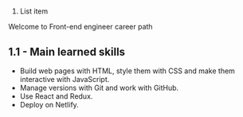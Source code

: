 # 

 1. List item

Welcome to Front-end engineer career path

## 1.1 - Main learned skills

- Build web pages with HTML, style them with CSS and make them interactive with JavaScript.
- Manage versions with Git and work with GitHub.
- Use React and Redux.
- Deploy on Netlify.


<!--stackedit_data:
eyJoaXN0b3J5IjpbLTE1MzM0MTYxMjAsMTAzMjMyNjU4OV19
-->